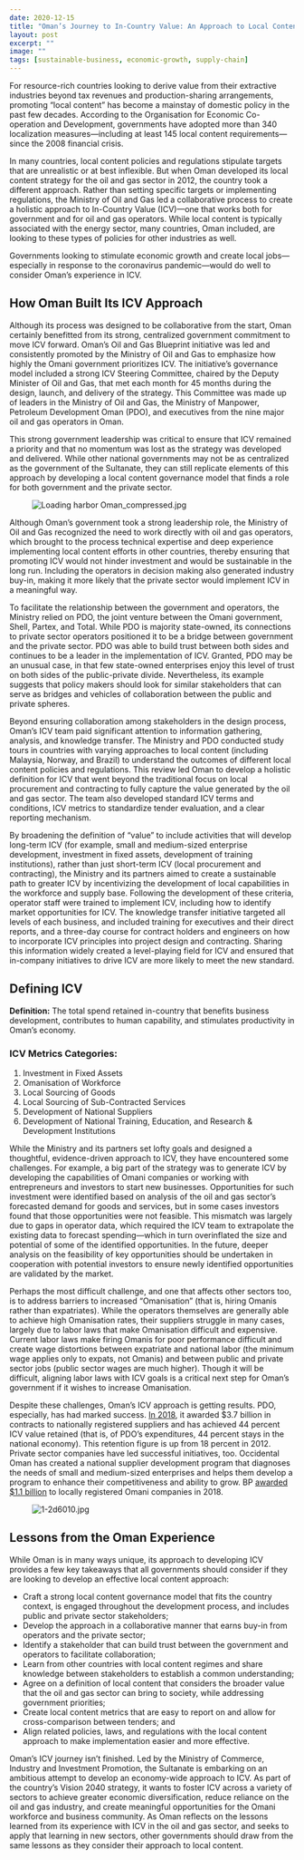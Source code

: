 ```yaml
---
date: 2020-12-15
title: "Oman’s Journey to In-Country Value: An Approach to Local Content that Works for Government and the Private Sector"
layout: post
excerpt: ""
image: ""
tags: [sustainable-business, economic-growth, supply-chain]
---
```

<p>For resource-rich countries looking to derive value from their extractive industries beyond tax revenues and production-sharing arrangements, promoting “local content” has become a mainstay of domestic policy in the past few decades. According to the Organisation for Economic Co-operation and Development, governments have adopted more than 340 localization measures—including at least 145 local content requirements—since the 2008 financial crisis.</p><p>In many countries, local content policies and regulations stipulate targets that are unrealistic or at best inflexible. But when Oman developed its local content strategy for the oil and gas sector in 2012, the country took a different approach. Rather than setting specific targets or implementing regulations, the Ministry of Oil and Gas led a collaborative process to create a holistic approach to In-Country Value (ICV)—one that works both for government and for oil and gas operators. While local content is typically associated with the energy sector, many countries, Oman included, are looking to these types of policies for other industries as well.</p><p>Governments looking to stimulate economic growth and create local jobs—especially in response to the coronavirus pandemic—would do well to consider Oman’s experience in ICV.</p><h2 id="how-oman-built-its-icv-approach">How Oman Built Its ICV Approach</h2><p>Although its process was designed to be collaborative from the start, Oman certainly benefitted from its strong, centralized government commitment to move ICV forward. Oman’s Oil and Gas Blueprint initiative was led and consistently promoted by the Ministry of Oil and Gas to emphasize how highly the Omani government prioritizes ICV. The initiative’s governance model included a strong ICV Steering Committee, chaired by the Deputy Minister of Oil and Gas, that met each month for 45 months during the design, launch, and delivery of the strategy. This Committee was made up of leaders in the Ministry of Oil and Gas, the Ministry of Manpower, Petroleum Development Oman (PDO), and executives from the nine major oil and gas operators in Oman.</p><p>This strong government leadership was critical to ensure that ICV remained a priority and that no momentum was lost as the strategy was developed and delivered. While other national governments may not be as centralized as the government of the Sultanate, they can still replicate elements of this approach by developing a local content governance model that finds a role for both government and the private sector.</p><figure class="kg-card kg-image-card"><img src="https://pubs.ghost.io/uploads/Loading%20harbor%20Oman_compressed.jpg" class="kg-image" alt="Loading harbor Oman_compressed.jpg" loading="lazy"></figure><p>Although Oman’s government took a strong leadership role, the Ministry of Oil and Gas recognized the need to work directly with oil and gas operators, which brought to the process technical expertise and deep experience implementing local content efforts in other countries, thereby ensuring that promoting ICV would not hinder investment and would be sustainable in the long run. Including the operators in decision making also generated industry buy-in, making it more likely that the private sector would implement ICV in a meaningful way.</p><p>To facilitate the relationship between the government and operators, the Ministry relied on PDO, the joint venture between the Omani government, Shell, Partex, and Total. While PDO is majority state-owned, its connections to private sector operators positioned it to be a bridge between government and the private sector. PDO was able to build trust between both sides and continues to be a leader in the implementation of ICV. Granted, PDO may be an unusual case, in that few state-owned enterprises enjoy this level of trust on both sides of the public-private divide. Nevertheless, its example suggests that policy makers should look for similar stakeholders that can serve as bridges and vehicles of collaboration between the public and private spheres.</p><p>Beyond ensuring collaboration among stakeholders in the design process, Oman’s ICV team paid significant attention to information gathering, analysis, and knowledge transfer. The Ministry and PDO conducted study tours in countries with varying approaches to local content (including Malaysia, Norway, and Brazil) to understand the outcomes of different local content policies and regulations. This review led Oman to develop a holistic definition for ICV that went beyond the traditional focus on local procurement and contracting to fully capture the value generated by the oil and gas sector. The team also developed standard ICV terms and conditions, ICV metrics to standardize tender evaluation, and a clear reporting mechanism.</p><p>By broadening the definition of “value” to include activities that will develop long-term ICV (for example, small and medium-sized enterprise development, investment in fixed assets, development of training institutions), rather than just short-term ICV (local procurement and contracting), the Ministry and its partners aimed to create a sustainable path to greater ICV by incentivizing the development of local capabilities in the workforce and supply base. Following the development of these criteria, operator staff were trained to implement ICV, including how to identify market opportunities for ICV. The knowledge transfer initiative targeted all levels of each business, and included training for executives and their direct reports, and a three-day course for contract holders and engineers on how to incorporate ICV principles into project design and contracting. Sharing this information widely created a level-playing field for ICV and ensured that in-company initiatives to drive ICV are more likely to meet the new standard.</p><h2 id="defining-icv">Defining ICV</h2><p><strong>Definition:</strong> The total spend retained in-country that benefits business development, contributes to human capability, and stimulates productivity in Oman’s economy.</p><h3 id="icv-metrics-categories-">ICV Metrics Categories:</h3><ol><li>Investment in Fixed Assets</li><li>Omanisation of Workforce</li><li>Local Sourcing of Goods</li><li>Local Sourcing of Sub-Contracted Services</li><li>Development of National Suppliers</li><li>Development of National Training, Education, and Research &amp; Development Institutions</li></ol><p>While the Ministry and its partners set lofty goals and designed a thoughtful, evidence-driven approach to ICV, they have encountered some challenges. For example, a big part of the strategy was to generate ICV by developing the capabilities of Omani companies or working with entrepreneurs and investors to start new businesses. Opportunities for such investment were identified based on analysis of the oil and gas sector’s forecasted demand for goods and services, but in some cases investors found that those opportunities were not feasible. This mismatch was largely due to gaps in operator data, which required the ICV team to extrapolate the existing data to forecast spending—which in turn overinflated the size and potential of some of the identified opportunities. In the future, deeper analysis on the feasibility of key opportunities should be undertaken in cooperation with potential investors to ensure newly identified opportunities are validated by the market.</p><p>Perhaps the most difficult challenge, and one that affects other sectors too, is to address barriers to increased “Omanisation” (that is, hiring Omanis rather than expatriates). While the operators themselves are generally able to achieve high Omanisation rates, their suppliers struggle in many cases, largely due to labor laws that make Omanisation difficult and expensive. Current labor laws make firing Omanis for poor performance difficult and create wage distortions between expatriate and national labor (the minimum wage applies only to expats, not Omanis) and between public and private sector jobs (public sector wages are much higher). Though it will be difficult, aligning labor laws with ICV goals is a critical next step for Oman’s government if it wishes to increase Omanisation.</p><p>Despite these challenges, Oman’s ICV approach is getting results. PDO, especially, has had marked success. <a href="https://www.pdo.co.om/en/news/publications/Publications%20Doc%20Library/ICV%20Eng%20Booklet%202019_NEW%20(1).pdf">In 2018</a>, it awarded $3.7 billion in contracts to nationally registered suppliers and has achieved 44 percent ICV value retained (that is, of PDO’s expenditures, 44 percent stays in the national economy). This retention figure is up from 18 percent in 2012. Private sector companies have led successful initiatives, too. Occidental Oman has created a national supplier development program that diagnoses the needs of small and medium-sized enterprises and helps them develop a program to enhance their competitiveness and ability to grow. BP <a href="https://www.omanobserver.om/bp-omans-investment-in-ghazeer-gas-field-to-top-4-billion/">awarded $1.1 billion</a> to locally registered Omani companies in 2018.</p><figure class="kg-card kg-image-card"><img src="https://pubs.ghost.io/uploads/1-2d6010.jpg" class="kg-image" alt="1-2d6010.jpg" loading="lazy"></figure><h2 id="lessons-from-the-oman-experience">Lessons from the Oman Experience</h2><p>While Oman is in many ways unique, its approach to developing ICV provides a few key takeaways that all governments should consider if they are looking to develop an effective local content approach:</p><ul><li>Craft a strong local content governance model that fits the country context, is engaged throughout the development process, and includes public and private sector stakeholders;</li><li>Develop the approach in a collaborative manner that earns buy-in from operators and the private sector;</li><li>Identify a stakeholder that can build trust between the government and operators to facilitate collaboration;</li><li>Learn from other countries with local content regimes and share knowledge between stakeholders to establish a common understanding;</li><li>Agree on a definition of local content that considers the broader value that the oil and gas sector can bring to society, while addressing government priorities;</li><li>Create local content metrics that are easy to report on and allow for cross-comparison between tenders; and</li><li>Align related policies, laws, and regulations with the local content approach to make implementation easier and more effective.</li></ul><p>Oman’s ICV journey isn’t finished. Led by the Ministry of Commerce, Industry and Investment Promotion, the Sultanate is embarking on an ambitious attempt to develop an economy-wide approach to ICV. As part of the country’s Vision 2040 strategy, it wants to foster ICV across a variety of sectors to achieve greater economic diversification, reduce reliance on the oil and gas industry, and create meaningful opportunities for the Omani workforce and business community. As Oman reflects on the lessons learned from its experience with ICV in the oil and gas sector, and seeks to apply that learning in new sectors, other governments should draw from the same lessons as they consider their approach to local content.</p>
  